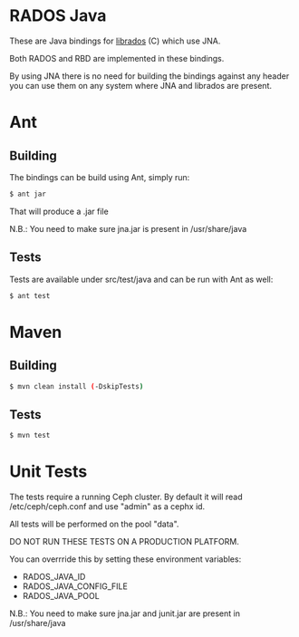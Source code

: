 # RADOS Java
These are Java bindings for [librados](http://www.ceph.com/docs/master/rados/api/librados/) (C) which use JNA.

Both RADOS and RBD are implemented in these bindings.

By using JNA there is no need for building the bindings against any header
you can use them on any system where JNA and librados are present.

# Ant
## Building
The bindings can be build using Ant, simply run:

```bash
$ ant jar
```

That will produce a .jar file

N.B.: You need to make sure jna.jar is present in /usr/share/java

## Tests
Tests are available under src/test/java and can be run with Ant as well:
```bash
$ ant test
```

# Maven
## Building
```bash
$ mvn clean install (-DskipTests)
```

## Tests
```bash
$ mvn test
```

# Unit Tests
The tests require a running Ceph cluster. By default it will read /etc/ceph/ceph.conf
and use "admin" as a cephx id.

All tests will be performed on the pool "data".

DO NOT RUN THESE TESTS ON A PRODUCTION PLATFORM.

You can overrride this by setting these environment variables:
* RADOS_JAVA_ID
* RADOS_JAVA_CONFIG_FILE
* RADOS_JAVA_POOL

N.B.: You need to make sure jna.jar and junit.jar are present in /usr/share/java
